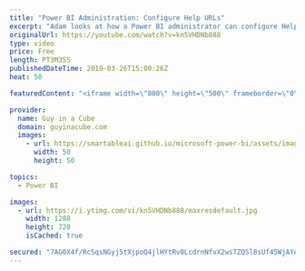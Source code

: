 ```yaml
---
title: "Power BI Administration: Configure Help URLs"
excerpt: "Adam looks at how a Power BI administrator can configure Help URLs within the Power BI Admin Portal. This is a must look at video for Power BI Administration!  ******** LET'S CONNECT! ********  -- http://twitter.com/guyinacube -- http://twitter.com/awsaxton -- http://twitter.com/patrickdba -- http://www.facebook.com/guyinacube"
originalUrl: https://youtube.com/watch?v=kn5VHDNb888
type: video
price: Free
length: PT3M35S
publishedDateTime: 2019-03-26T15:00:26Z
heat: 50

featuredContent: "<iframe width=\"800\" height=\"500\" frameborder=\"0\" src=\"https://www.youtube.com/embed/kn5VHDNb888\" allow=\"accelerometer; autoplay; encrypted-media; gyroscope; picture-in-picture\" allowfullscreen></iframe>"

provider:
  name: Guy in a Cube
  domain: guyinacube.com
  images:
    - url: https://smartableai.github.io/microsoft-power-bi/assets/images/organizations/guyinacube.com-50x50.jpg
      width: 50
      height: 50

topics:
  - Power BI

images:
  - url: https://i.ytimg.com/vi/kn5VHDNb888/maxresdefault.jpg
    width: 1280
    height: 720
    isCached: true

secured: "7AG0X4f/RcSqsNGyj5tXjpoQ4jlHYtRv0LcdrnNfvX2wsTZQSl8sUf45WjAYe6FHgsFnrCFbgki01zmyQSd1GC0lbu1LKGEw11oH7WsABn4Av3Ai0VP92n0/IqZ73R0LNruaWacL7oj9DmMFSgQDEhTTTU/6EfjSOseDmeBrMxNOoWFxe2mV2J2P3uLS0A+kKENSWNZus5wxTss2p8H+QRZ8/sIkbbPmOgPeOGclrt1kJ9FxdPP2hlrwECuYV6++O89i7zGLo1g7SqnmMkkuRlhds0Nq9H9tpHs2xEHQ3Vmcq+Y13JkGFOCx5UM0WQalNU2tmbu+058Ncb1FW/BorDDKbkqQ7KSrQ8ujeBfvuVFmv4ejiImJYd1HX9WCCz5gW7SS/bJZNfwScseTZHb6xMfT2ChIv/fNcHvCmHJfalc=;E9FNjw/wBz0flJX93WodRg=="
---
```


